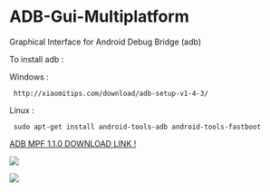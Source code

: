 # ADB-Gui-Multiplatform
 Graphical Interface for Android Debug Bridge (adb)
 
 To install adb :
 
 
  Windows :
 
     http://xiaomitips.com/download/adb-setup-v1-4-3/

  Linux : 

     sudo apt-get install android-tools-adb android-tools-fastboot
 
 [ADB MPF 1.1.0 DOWNLOAD LINK !](https://github.com/abdoulayeYATERA/ADB-Gui-Multiplatform/files/453378/ADB-MPF_1.1.0.zip)

![](https://cloud.githubusercontent.com/assets/9435855/18027436/af0d4b18-6c63-11e6-9e53-6d0ba70e3bac.png)

![](https://cloud.githubusercontent.com/assets/9435855/18035404/e5f13732-6d55-11e6-8a0c-931a9fdd9d7d.png)
